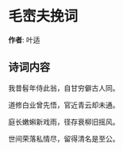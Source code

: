# 毛崈夫挽词

**作者**: 叶适

## 诗词内容

我昔髫年侍此翁，自甘穷僻古人同。

道修白业曾先悟，官近青云却未通。

庭长嫩蝌新戏雨，径存衰柳旧摇风。

世间荣落私情尽，留得清名是至公。

